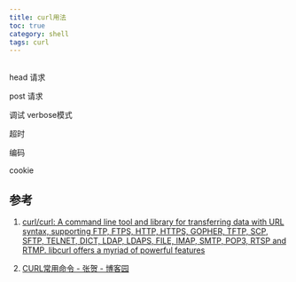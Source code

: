 ```yaml
---
title: curl用法
toc: true
category: shell
tags: curl
---
```



## 

head 请求

post 请求

调试 verbose模式

超时

编码

cookie


## 参考

1. [curl/curl: A command line tool and library for transferring data with URL syntax, supporting FTP, FTPS, HTTP, HTTPS, GOPHER, TFTP, SCP, SFTP, TELNET, DICT, LDAP, LDAPS, FILE, IMAP, SMTP, POP3, RTSP and RTMP. libcurl offers a myriad of powerful features](https://github.com/curl/curl)

2. [CURL常用命令 - 张贺 - 博客园](http://www.cnblogs.com/gbyukg/p/3326825.html)